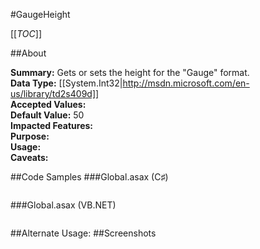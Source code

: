 #GaugeHeight

[[_TOC_]]

##About

**Summary:**  Gets or sets the height for the "Gauge" format.   
**Data Type:** [[System.Int32|http://msdn.microsoft.com/en-us/library/td2s409d]]  
**Accepted Values:**   
**Default Value:** 50  
**Impacted Features:**   
**Purpose:**   
**Usage:**   
**Caveats:**   

##Code Samples
###Global.asax (C♯)

```csharp
```

###Global.asax (VB.NET)

```visualbasic
```
##Alternate Usage: 
##Screenshots
